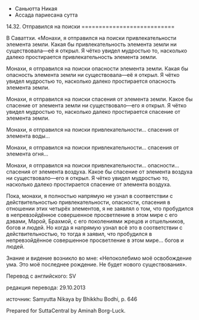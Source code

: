 









* Саньютта Никая
* Ассада париесана сутта


14\.32\. Отправился на поиски
\=\=\=\=\=\=\=\=\=\=\=\=\=\=\=\=\=\=\=\=\=\=\=\=\=\=\=



В Саваттхи\. «Монахи, я отправился на поиски привлекательности элемента земли\. Какая бы привлекательность элемента земли ни существовала—её я открыл\. Я чётко увидел мудростью то, насколько далеко простирается привлекательность элемента земли\.


Монахи, я отправился на поиски опасности элемента земли\. Какая бы опасность элемента земли ни существовала—её я открыл\. Я чётко увидел мудростью то, насколько далеко простирается опасность элемента земли\.


Монахи, я отправился на поиски спасения от элемента земли\. Какое бы спасение от элемента земли ни существовало—его я открыл\. Я чётко увидел мудростью то, насколько далеко простирается спасение от элемента земли\.


Монахи, я отправился на поиски привлекательности… спасения от элемента воды…


Монахи, я отправился на поиски привлекательности… спасения от элемента огня…


Монахи, я отправился на поиски привлекательности… опасности… спасения от элемента воздуха\. Какое бы спасение от элемента воздуха ни существовало—его я открыл\. Я чётко увидел мудростью то, насколько далеко простирается спасение от элемента воздуха\.


Пока, монахи, я полностью напрямую не узнал в соответствии с действительностью привлекательности, опасности, спасения в отношении этих четырёх элементов, я не заявлял о том, что пробудился в непревзойдённое совершенное просветление в этом мире с его дэвами, Марой, Брахмой, с его поколениями жрецов и отшельников, богов и людей\. Но когда я напрямую узнал всё это в соответствии с действительностью, то тогда я заявил, что пробудился в непревзойдённое совершенное просветление в этом мире… богов и людей\.


Знание и видение возникло во мне: «Непоколебимо моё освобождение ума\. Это моё последнее рождение\. Не будет нового существования»\.



Перевод с английского: SV


редакция перевода: 29\.10\.2013


источник: Samyutta Nikaya by Bhikkhu Bodhi, p\. 646


Prepared for SuttaCentral by Aminah Borg\-Luck\.






